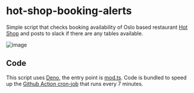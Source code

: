 # hot-shop-booking-alerts

Simple script that checks booking availability of Oslo based restaurant [Hot Shop](https://www.restauranthotshop.no/) and posts to slack if there are any tables available.

![image](https://user-images.githubusercontent.com/1507032/218274680-71983527-0c11-4a0a-82c3-eeea4b7f7b4b.png)

## Code

This script uses [Deno](https://deno.land/), the entry point is [mod.ts](./mod.ts). Code is bundled to speed up the [Github Action cron-job](./.github/workflows/cron.yml) that runs every 7 minutes.
